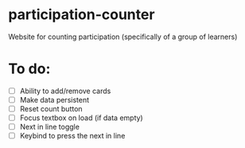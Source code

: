 # participation-counter

Website for counting participation (specifically of a group of learners)

# To do:

-   [ ] Ability to add/remove cards
-   [ ] Make data persistent
-   [ ] Reset count button
-   [ ] Focus textbox on load (if data empty)
-   [ ] Next in line toggle
-   [ ] Keybind to press the next in line
